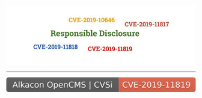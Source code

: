 
[![responsible_disclosure](img/10-05.jpg)](https://github.com/varchashva/ResponsibleDisclosure)

--------

[![CVE-2019-11819](svg/CVE-2019-11819.svg)](https://nvd.nist.gov/vuln/detail/CVE-2019-11819)
